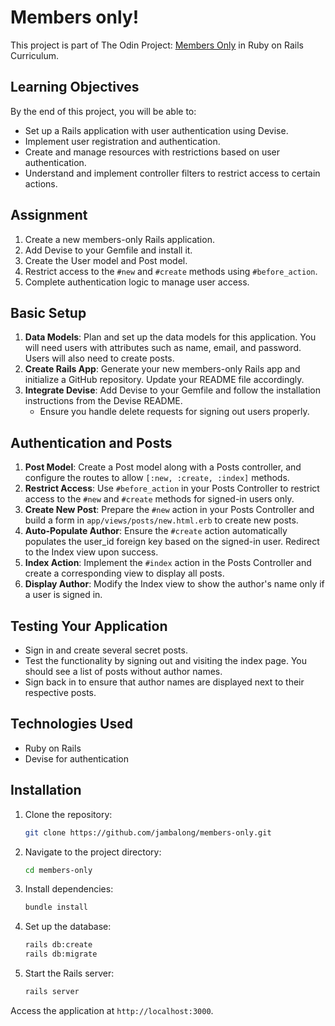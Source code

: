 # Members only!

This project is part of The Odin Project: [Members Only](https://www.theodinproject.com/lessons/ruby-on-rails-members-only) in Ruby on Rails Curriculum.

## Learning Objectives

By the end of this project, you will be able to:

- Set up a Rails application with user authentication using Devise.
- Implement user registration and authentication.
- Create and manage resources with restrictions based on user authentication.
- Understand and implement controller filters to restrict access to certain actions.

## Assignment

1. Create a new members-only Rails application.
2. Add Devise to your Gemfile and install it.
3. Create the User model and Post model.
4. Restrict access to the `#new` and `#create` methods using `#before_action`.
5. Complete authentication logic to manage user access.

## Basic Setup

1. **Data Models**: Plan and set up the data models for this application. You will need users with attributes such as name, email, and password. Users will also need to create posts.
2. **Create Rails App**: Generate your new members-only Rails app and initialize a GitHub repository. Update your README file accordingly.
3. **Integrate Devise**: Add Devise to your Gemfile and follow the installation instructions from the Devise README. 
   - Ensure you handle delete requests for signing out users properly.

## Authentication and Posts

1. **Post Model**: Create a Post model along with a Posts controller, and configure the routes to allow `[:new, :create, :index]` methods.
2. **Restrict Access**: Use `#before_action` in your Posts Controller to restrict access to the `#new` and `#create` methods for signed-in users only.
3. **Create New Post**: Prepare the `#new` action in your Posts Controller and build a form in `app/views/posts/new.html.erb` to create new posts.
4. **Auto-Populate Author**: Ensure the `#create` action automatically populates the user_id foreign key based on the signed-in user. Redirect to the Index view upon success.
5. **Index Action**: Implement the `#index` action in the Posts Controller and create a corresponding view to display all posts.
6. **Display Author**: Modify the Index view to show the author's name only if a user is signed in.

## Testing Your Application

- Sign in and create several secret posts.
- Test the functionality by signing out and visiting the index page. You should see a list of posts without author names.
- Sign back in to ensure that author names are displayed next to their respective posts.

## Technologies Used

- Ruby on Rails
- Devise for authentication

## Installation

1. Clone the repository:

   ```bash
   git clone https://github.com/jambalong/members-only.git
   ```

2. Navigate to the project directory:
   ```bash
   cd members-only
   ```

3. Install dependencies:
   ```bash
   bundle install
   ```

4. Set up the database:
   ```bash
   rails db:create
   rails db:migrate
   ```

5. Start the Rails server:
   ```bash
   rails server
   ```

Access the application at `http://localhost:3000`.
